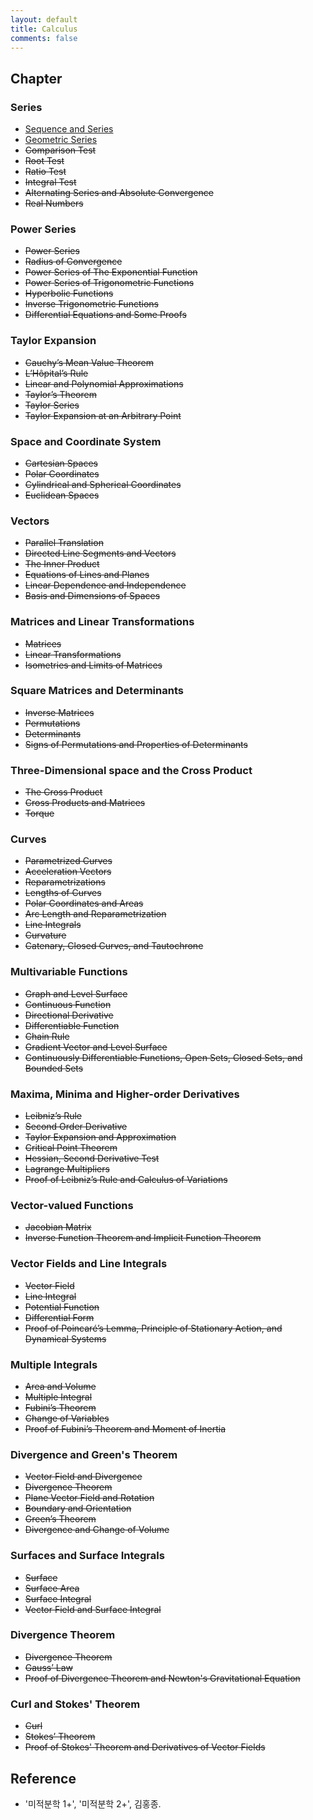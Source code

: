 ```yaml
---
layout: default
title: Calculus
comments: false
---
```


## Chapter

### Series

- [Sequence and Series](1/1.md)
- [Geometric Series](1/2.md)
- ~~Comparison Test~~
- ~~Root Test~~
- ~~Ratio Test~~
- ~~Integral Test~~
- ~~Alternating Series and Absolute Convergence~~
- ~~Real Numbers~~

### Power Series

- ~~Power Series~~
- ~~Radius of Convergence~~
- ~~Power Series of The Exponential Function~~
- ~~Power Series of Trigonometric Functions~~
- ~~Hyperbolic Functions~~
- ~~Inverse Trigonometric Functions~~
- ~~Differential Equations and Some Proofs~~

### Taylor Expansion

- ~~Cauchy’s Mean Value Theorem~~
- ~~L’Hôpital’s Rule~~
- ~~Linear and Polynomial Approximations~~
- ~~Taylor’s Theorem~~
- ~~Taylor Series~~
- ~~Taylor Expansion at an Arbitrary Point~~

### Space and Coordinate System

- ~~Cartesian Spaces~~
- ~~Polar Coordinates~~
- ~~Cylindrical and Spherical Coordinates~~
- ~~Euclidean Spaces~~

### Vectors

- ~~Parallel Translation~~
- ~~Directed Line Segments and Vectors~~
- ~~The Inner Product~~
- ~~Equations of Lines and Planes~~
- ~~Linear Dependence and Independence~~
- ~~Basis and Dimensions of Spaces~~

### Matrices and Linear Transformations

- ~~Matrices~~
- ~~Linear Transformations~~
- ~~Isometries and Limits of Matrices~~

### Square Matrices and Determinants

- ~~Inverse Matrices~~
- ~~Permutations~~
- ~~Determinants~~
- ~~Signs of Permutations and Properties of Determinants~~

### Three-Dimensional space and the Cross Product

- ~~The Cross Product~~
- ~~Cross Products and Matrices~~
- ~~Torque~~

### Curves

- ~~Parametrized Curves~~
- ~~Acceleration Vectors~~
- ~~Reparametrizations~~
- ~~Lengths of Curves~~
- ~~Polar Coordinates and Areas~~
- ~~Arc Length and Reparametrization~~
- ~~Line Integrals~~
- ~~Curvature~~
- ~~Catenary, Closed Curves, and Tautochrone~~

### Multivariable Functions

- ~~Graph and Level Surface~~
- ~~Continuous Function~~
- ~~Directional Derivative~~
- ~~Differentiable Function~~
- ~~Chain Rule~~
- ~~Gradient Vector and Level Surface~~
- ~~Continuously Differentiable Functions, Open Sets, Closed Sets, and Bounded Sets~~

### Maxima, Minima and Higher-order Derivatives

- ~~Leibniz’s Rule~~
- ~~Second Order Derivative~~
- ~~Taylor Expansion and Approximation~~
- ~~Critical Point Theorem~~
- ~~Hessian, Second Derivative Test~~
- ~~Lagrange Multipliers~~
- ~~Proof of Leibniz’s Rule and Calculus of Variations~~

### Vector-valued Functions

- ~~Jacobian Matrix~~
- ~~Inverse Function Theorem and Implicit Function Theorem~~

### Vector Fields and Line Integrals

- ~~Vector Field~~
- ~~Line Integral~~
- ~~Potential Function~~
- ~~Differential Form~~
- ~~Proof of Poincaré’s Lemma, Principle of Stationary Action, and Dynamical Systems~~

### Multiple Integrals

- ~~Area and Volume~~
- ~~Multiple Integral~~
- ~~Fubini’s Theorem~~
- ~~Change of Variables~~
- ~~Proof of Fubini’s Theorem and Moment of Inertia~~

### Divergence and Green's Theorem

- ~~Vector Field and Divergence~~
- ~~Divergence Theorem~~
- ~~Plane Vector Field and Rotation~~
- ~~Boundary and Orientation~~
- ~~Green’s Theorem~~
- ~~Divergence and Change of Volume~~

### Surfaces and Surface Integrals

- ~~Surface~~
- ~~Surface Area~~
- ~~Surface Integral~~
- ~~Vector Field and Surface Integral~~

### Divergence Theorem

- ~~Divergence Theorem~~
- ~~Gauss’ Law~~
- ~~Proof of Divergence Theorem and Newton's Gravitational Equation~~

### Curl and Stokes' Theorem

- ~~Curl~~
- ~~Stokes’ Theorem~~
- ~~Proof of Stokes' Theorem and Derivatives of Vector Fields~~

<!--
- [Geometric Series](1/2.md)
- [Comparison Test](1/3.md)
- [Root Test](1/4.md)
- [Ratio Test](1/5.md)
- [Integral Test](1/6.md)
- [Alternating Series and Absolute Convergence](1/7.md)
- [Real Numbers](1/8.md)

### Power Series

- [Power Series](2/1.md)
- [Radius of Convergence](2/2.md)
- [Power Series of The Exponential Function](2/3.md)
- [Power Series of Trigonometric Functions](2/4.md)
- [Hyperbolic Functions](2/5.md)
- [Inverse Trigonometric Functions](2/6.md)
- [Differential Equations and Some Proofs](2/7.md)

### Taylor Expansion

- [Cauchy’s Mean Value Theorem](3/1.md)
- [L’Hôpital’s Rule](3/2.md)
- [Linear and Polynomial Approximations](3/3.md)
- [Taylor’s Theorem](3/4.md)
- [Taylor Series](3/5.md)
- [Taylor Expansion at an Arbitrary Point](3/6.md)

### Space and Coordinate System

- [Cartesian Spaces](4/1.md)
- [Polar Coordinates](4/2.md)
- [Cylindrical and Spherical Coordinates](4/3.md)
- [Euclidean Spaces](4/4.md)

### Vectors

- [Parallel Translation](5/1.md)
- [Directed Line Segments and Vectors](5/2.md)
- [The Inner Product](5/3.md)
- [Equations of Lines and Planes](5/4.md)
- [Linear Dependence and Independence](5/5.md)
- [Basis and Dimensions of Spaces](5/6.md)

### Matrices and Linear Transformations

- [Matrices](6/1.md)
- [Linear Transformations](6/2.md)
- [Isometries and Limits of Matrices](6/3.md)

### Square Matrices and Determinants

- [Inverse Matrices](7/1.md)
- [Permutations](7/2.md)
- [Determinants](7/3.md)
- [Signs of Permutations and Properties of Determinants](7/4.md)

### Three-Dimensional space and the Cross Product

- [The Cross Product](8/1.md)
- [Cross Products and Matrices](8/2.md)
- [Torque](8/3.md)

### Curves

- [Parametrized Curves](9/1.md)
- [Acceleration Vectors](9/2.md)
- [Reparametrizations](9/3.md)
- [Lengths of Curves](9/4.md)
- [Polar Coordinates and Areas](9/5.md)
- [Arc Length and Reparametrization](9/6.md)
- [Line Integrals](9/7.md)
- [Curvature](9/8.md)
- [Catenary, Closed Curves, and Tautochrone](9/9.md)

### Multivariable Functions

- [Graph and Level Surface](10/1.md)
- [Continuous Function](10/2.md)
- [Directional Derivative](10/3.md)
- [Differentiable Function](10/4.md)
- [Chain Rule](10/5.md)
- [Gradient Vector and Level Surface](10/6.md)
- [Continuously Differentiable Functions, Open Sets, Closed Sets, and Bounded Sets](10/7.md)

### Maxima, Minima and Higher-order Derivatives

- [Leibniz’s Rule](11/1.md)
- [Second Order Derivative](11/2.md)
- [Taylor Expansion and Approximation](11/3.md)
- [Critical Point Theorem](11/4.md)
- [Hessian, Second Derivative Test](11/5.md)
- [Lagrange Multipliers](11/6.md)
- [Proof of Leibniz’s Rule and Calculus of Variations](11/7.md)

### Vector-valued Functions

- [Jacobian Matrix](12/1.md)
- [Inverse Function Theorem and Implicit Function Theorem](12/2.md)

### Vector Fields and Line Integrals

- [Vector Field](13/1.md)
- [Line Integral](13/2.md)
- [Potential Function](13/3.md)
- [Differential Form](13/4.md)
- [Proof of Poincaré’s Lemma, Principle of Stationary Action, and Dynamical Systems](13/5.md)

### Multiple Integrals

- [Area and Volume](14/1.md)
- [Multiple Integral](14/2.md)
- [Fubini’s Theorem](14/3.md)
- [Change of Variables](14/4.md)
- [Proof of Fubini’s Theorem and Moment of Inertia](14/5.md)

### Divergence and Green's Theorem

- [Vector Field and Divergence](15/1.md)
- [Divergence Theorem](15/2.md)
- [Plane Vector Field and Rotation](15/3.md)
- [Boundary and Orientation](15/4.md)
- [Green’s Theorem](15/5.md)
- [Divergence and Change of Volume](15/6.md)

### Surfaces and Surface Integrals

- [Surface](16/1.md)
- [Surface Area](16/2.md)
- [Surface Integral](16/3.md)
- [Vector Field and Surface Integral](16/4.md)

### Divergence Theorem

- [Divergence Theorem](17/1.md)
- [Gauss’ Law](17/2.md)
- [Proof of Divergence Theorem and Newton's Gravitational Equation](17/3.md)

### Curl and Stokes' Theorem

- [Curl](18/1.md)
- [Stokes’ Theorem](18/2.md)
- [Proof of Stokes' Theorem and Derivatives of Vector Fields](18/3.md)
-->

## Reference

- '미적분학 1+', '미적분학 2+', 김홍종.